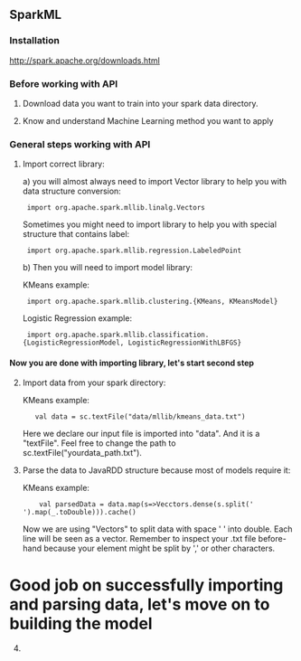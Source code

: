 ## SparkML

### Installation

http://spark.apache.org/downloads.html

### Before working with API

1. Download data you want to train into your spark data directory.

2. Know and understand Machine Learning method you want to apply



### General steps working with API

1. Import correct library:

    a) you will almost always need to import Vector library to help you with data structure conversion:
    
        import org.apache.spark.mllib.linalg.Vectors
        
      Sometimes you might need to import library to help you with special structure that contains label:
      
        import org.apache.spark.mllib.regression.LabeledPoint
            
    b) Then you will need to import model library:
    
      KMeans example:
        
        import org.apache.spark.mllib.clustering.{KMeans, KMeansModel}
      
      Logistic Regression example:
        
        import org.apache.spark.mllib.classification.{LogisticRegressionModel, LogisticRegressionWithLBFGS}
      
 
 #### Now you are done with importing library, let's start second step 
 
 2.  Import data from your spark directory:
 
        KMeans example:
 
            val data = sc.textFile("data/mllib/kmeans_data.txt")
            
        Here we declare our input file is imported into "data". And it is a "textFile". Feel free to change the path
        to sc.textFile("yourdata_path.txt").
 
 3. Parse the data to JavaRDD structure because most of models require it:
 
       KMeans example:
       
            val parsedData = data.map(s=>Vecctors.dense(s.split(' ').map(_.toDouble))).cache()
            
       Now we are using "Vectors" to split data with space ' ' into double. Each line will be seen as a vector.
       Remember to inspect your .txt file before-hand because your element might be split by ',' or other characters.
       
 # Good job on successfully importing and parsing data, let's move on to building the model
  4.
 

 

    
